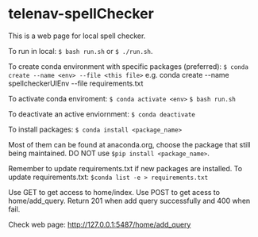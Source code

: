 # telenav-spellChecker

This is a web page for local spell checker. 

To run in local:
`$ bash run.sh` or `$ ./run.sh`.

To create conda environment with specific packages (preferred):
`$ conda create --name <env> --file <this file>`
e.g. conda create --name spellcheckerUIEnv --file requirements.txt

To activate conda enviroment: 
`$ conda activate <env>`
`$ bash run.sh` 

To deactivate an active enviornment: 
`$ conda deactivate`

To install packages:
`$ conda install <package_name>`

Most of them can be found at anaconda.org, choose the package that still being maintained.
DO NOT use `$pip install <package_name>`.

Remember to update requirements.txt if new packages are installed.
To update requirements.txt:
`$conda list -e > requirements.txt`

Use GET to get access to home/index. 
Use POST to get acess to home/add_query.
Return 201 when add query successfully and 400 when fail. 

Check web page:
http://127.0.0.1:5487/home/add_query 